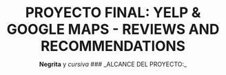 <p align="center">
  <span style="font-size: xx-large; font-weight: bold;">PROYECTO FINAL: YELP & GOOGLE MAPS - REVIEWS AND RECOMMENDATIONS</span>
</p>
<p align="center">
  <b>Negrita</b> y <i>cursiva</i>
### _ALCANCE DEL PROYECTO:_
</p>
